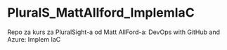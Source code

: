 # PluralS_MattAllford_ImplemIaC
Repo za kurs za PluralSight-a od Matt AllFord-a: DevOps with GitHub and Azure: Implem IaC

